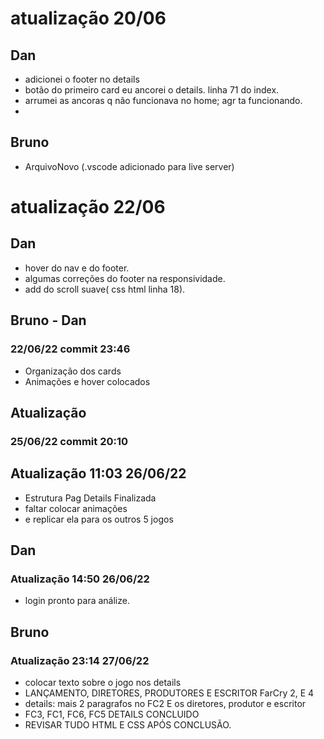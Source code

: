 # atualização 20/06

## Dan
- adicionei o footer no details
- botão do primeiro card eu ancorei o details. linha 71 do index.
- arrumei as ancoras q não funcionava no home; agr ta funcionando.
-

## Bruno
- ArquivoNovo (.vscode adicionado para live server)


# atualização 22/06

## Dan

- hover do nav e do footer.
- algumas correções do footer na responsividade.
- add do scroll suave( css html linha 18).

## Bruno - Dan
### 22/06/22 commit 23:46
- Organização dos cards
- Animações e hover colocados

## Atualização
### 25/06/22 commit 20:10

## Atualização 11:03 26/06/22
- Estrutura Pag Details Finalizada
- faltar colocar animações 
- e replicar ela para os outros 5 jogos

## Dan

### Atualização 14:50 26/06/22

- login pronto para análize.

## Bruno

### Atualização 23:14 27/06/22
- colocar texto sobre o jogo nos details 
- LANÇAMENTO, DIRETORES, PRODUTORES E ESCRITOR  FarCry 2, E 4
- details: mais 2 paragrafos no FC2 E os diretores, produtor e escritor
- FC3, FC1, FC6, FC5  DETAILS CONCLUIDO
- REVISAR TUDO HTML E CSS APÓS CONCLUSÃO.